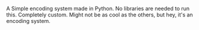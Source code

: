 A Simple encoding system made in Python. No libraries are needed to run this. Completely custom. Might not be as cool as the others, but hey, it's an encoding system.
